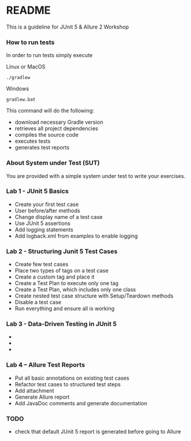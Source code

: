 # README #

This is a guideline for JUnit 5 & Allure 2 Workshop  

### How to run tests ###

In order to run tests simply execute

Linux or MacOS

```./gradlew```

Windows

```gradlew.bat```

This command will do the following:
* download necessary Gradle version
* retrieves all project dependencies
* compiles the source code
* executes tests
* generates test reports

### About System under Test (SUT) ###

You are provided with a simple system under test to write your exercises.

### Lab 1 - JUnit 5 Basics ###

* Create your first test case
* User before/after methods
* Change display name of a test case
* Use JUnit 5 assertions
* Add logging statements
* Add logback.xml from examples to enable logging

### Lab 2 - Structuring Junit 5 Test Cases ###

* Create few test cases
* Place two types of tags on a test case
* Create a custom tag and place it
* Create a Test Plan to execute only one tag
* Create a Test Plan, which includes only one class
* Create nested test case structure with Setup/Teardown methods
* Disable a test case
* Run everything and ensure all is working

### Lab 3 - Data-Driven Testing in JUnit 5 ###

*
*
*

### Lab 4 – Allure Test Reports ###

* Put all basic annotations on existing test cases
* Refactor test cases to structured test steps
* Add attachment
* Generate Allure report
* Add JavaDoc comments and generate documentation

### TODO ###

* check that default JUnit 5 report is generated before going to Allure